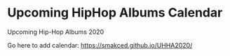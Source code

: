 # Upcoming HipHop Albums Calendar
Upcoming Hip-Hop Albums 2020

Go here to add calendar: https://smakced.github.io/UHHA2020/
